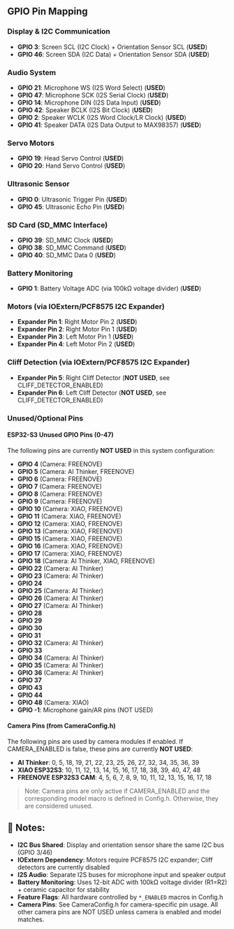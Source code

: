 ## GPIO Pin Mapping

### **Display & I2C Communication**
- **GPIO 3**: Screen SCL (I2C Clock) + Orientation Sensor SCL (**USED**)
- **GPIO 46**: Screen SDA (I2C Data) + Orientation Sensor SDA (**USED**)

### **Audio System**
- **GPIO 21**: Microphone WS (I2S Word Select) (**USED**)
- **GPIO 47**: Microphone SCK (I2S Serial Clock) (**USED**)
- **GPIO 14**: Microphone DIN (I2S Data Input) (**USED**)
- **GPIO 42**: Speaker BCLK (I2S Bit Clock) (**USED**)
- **GPIO 2**: Speaker WCLK (I2S Word Clock/LR Clock) (**USED**)
- **GPIO 41**: Speaker DATA (I2S Data Output to MAX98357) (**USED**)

### **Servo Motors**
- **GPIO 19**: Head Servo Control (**USED**)
- **GPIO 20**: Hand Servo Control (**USED**)

### **Ultrasonic Sensor**
- **GPIO 0**: Ultrasonic Trigger Pin (**USED**)
- **GPIO 45**: Ultrasonic Echo Pin (**USED**)

### **SD Card (SD_MMC Interface)**
- **GPIO 39**: SD_MMC Clock (**USED**)
- **GPIO 38**: SD_MMC Command (**USED**)
- **GPIO 40**: SD_MMC Data 0 (**USED**)

### **Battery Monitoring**
- **GPIO 1**: Battery Voltage ADC (via 100kΩ voltage divider) (**USED**)

### **Motors (via IOExtern/PCF8575 I2C Expander)**
- **Expander Pin 1**: Right Motor Pin 2 (**USED**)
- **Expander Pin 2**: Right Motor Pin 1 (**USED**)
- **Expander Pin 3**: Left Motor Pin 1 (**USED**)
- **Expander Pin 4**: Left Motor Pin 2 (**USED**)

### **Cliff Detection (via IOExtern/PCF8575 I2C Expander)**
- **Expander Pin 5**: Right Cliff Detector (**NOT USED**, see CLIFF_DETECTOR_ENABLED)
- **Expander Pin 6**: Left Cliff Detector (**NOT USED**, see CLIFF_DETECTOR_ENABLED)

### **Unused/Optional Pins**

#### ESP32-S3 Unused GPIO Pins (0-47)

The following pins are currently **NOT USED** in this system configuration:

- **GPIO 4** (Camera: FREENOVE)
- **GPIO 5** (Camera: AI Thinker, FREENOVE)
- **GPIO 6** (Camera: FREENOVE)
- **GPIO 7** (Camera: FREENOVE)
- **GPIO 8** (Camera: FREENOVE)
- **GPIO 9** (Camera: FREENOVE)
- **GPIO 10** (Camera: XIAO, FREENOVE)
- **GPIO 11** (Camera: XIAO, FREENOVE)
- **GPIO 12** (Camera: XIAO, FREENOVE)
- **GPIO 13** (Camera: XIAO, FREENOVE)
- **GPIO 15** (Camera: XIAO, FREENOVE)
- **GPIO 16** (Camera: XIAO, FREENOVE)
- **GPIO 17** (Camera: XIAO, FREENOVE)
- **GPIO 18** (Camera: AI Thinker, XIAO, FREENOVE)
- **GPIO 22** (Camera: AI Thinker)
- **GPIO 23** (Camera: AI Thinker)
- **GPIO 24**
- **GPIO 25** (Camera: AI Thinker)
- **GPIO 26** (Camera: AI Thinker)
- **GPIO 27** (Camera: AI Thinker)
- **GPIO 28**
- **GPIO 29**
- **GPIO 30**
- **GPIO 31**
- **GPIO 32** (Camera: AI Thinker)
- **GPIO 33**
- **GPIO 34** (Camera: AI Thinker)
- **GPIO 35** (Camera: AI Thinker)
- **GPIO 36** (Camera: AI Thinker)
- **GPIO 37**
- **GPIO 43**
- **GPIO 44**
- **GPIO 48** (Camera: XIAO)
- **GPIO -1**: Microphone gain/AR pins (NOT USED)

#### Camera Pins (from CameraConfig.h)

The following pins are used by camera modules if enabled. If CAMERA_ENABLED is false, these pins are currently **NOT USED**:

- **AI Thinker**: 0, 5, 18, 19, 21, 22, 23, 25, 26, 27, 32, 34, 35, 36, 39
- **XIAO ESP32S3**: 10, 11, 12, 13, 14, 15, 16, 17, 18, 38, 39, 40, 47, 48
- **FREENOVE ESP32S3 CAM**: 4, 5, 6, 7, 8, 9, 10, 11, 12, 13, 15, 16, 17, 18

> Note: Camera pins are only active if CAMERA_ENABLED and the corresponding model macro is defined in Config.h. Otherwise, they are considered unused.

## 📝 Notes:
- **I2C Bus Shared**: Display and orientation sensor share the same I2C bus (GPIO 3/46)
- **IOExtern Dependency**: Motors require PCF8575 I2C expander; Cliff detectors are currently disabled
- **I2S Audio**: Separate I2S buses for microphone input and speaker output
- **Battery Monitoring**: Uses 12-bit ADC with 100kΩ voltage divider (R1=R2) + ceramic capacitor for stability
- **Feature Flags**: All hardware controlled by `*_ENABLED` macros in Config.h
- **Camera Pins**: See CameraConfig.h for camera-specific pin usage. All other camera pins are NOT USED unless camera is enabled and model matches.